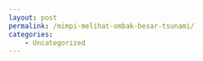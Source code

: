 ```yaml
---
layout: post
permalink: /mimpi-melihat-ombak-besar-tsunami/
categories:
    - Uncategorized
---
```


